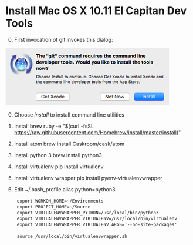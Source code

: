 # Install Mac OS X 10.11 El Capitan Dev Tools

0. First invocation of git invokes this dialog:

![git](git_install.png)

0. Choose *install* to install command line utilities
0. Install brew
        ruby -e "$(curl -fsSL https://raw.githubusercontent.com/Homebrew/install/master/install)"
0. Install atom
        brew install Caskroom/cask/atom
0. Install python 3
        brew install python3
0. Install virtualenv
        pip install virtualenv
0. Install virtualenv wrapper
        pip install pyenv-virtualenvwrapper
0. Edit ~/.bash_profile
        alias python=python3

        export WORKON_HOME=~/Environments
        export PROJECT_HOME=~/Source
        export VIRTUALENVWRAPPER_PYTHON=/usr/local/bin/python3
        export VIRTUALENVWRAPPER_VIRTUALENV=/usr/local/bin/virtualenv
        export VIRTUALENVWRAPPER_VIRTUALENV_ARGS='--no-site-packages'

        source /usr/local/bin/virtualenvwrapper.sh
